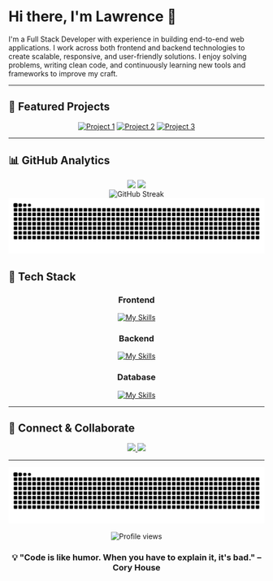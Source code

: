 # Hi there, I'm Lawrence 👋

I'm a Full Stack Developer with experience in building end-to-end web applications. I work across both frontend and backend technologies to create scalable, responsive, and user-friendly solutions. I enjoy solving problems, writing clean code, and continuously learning new tools and frameworks to improve my craft.

---

## 🚀 Featured Projects

<div align="center">

[![Project 1](https://img.shields.io/badge/Project-RIMS_Application-blue?style=for-the-badge&logo=angular)](https://github.com/lawr3nceBill/project1)
[![Project 2](https://img.shields.io/badge/Project-Portfolio_Website-green?style=for-the-badge&logo=react)](https://github.com/lawr3nceBill/project2)
[![Project 3](https://img.shields.io/badge/Project-API_Service-orange?style=for-the-badge&logo=dotnet)](https://github.com/lawr3nceBill/project3)

</div>

---

## 📊 GitHub Analytics

<div align="center">
  <img height="180em" src="https://github-readme-stats.vercel.app/api?username=lawr3nceBill&show_icons=true&theme=tokyonight&include_all_commits=true&count_private=true"/>
  <img height="180em" src="https://github-readme-stats.vercel.app/api/top-langs/?username=lawr3nceBill&layout=compact&langs_count=8&theme=tokyonight"/>
</div>

<div align="center">
  <img src="https://github-readme-streak-stats.herokuapp.com/?user=lawr3nceBill&theme=tokyonight" alt="GitHub Streak"/>
</div>


<picture>
  <source media="(prefers-color-scheme: dark)" srcset="https://raw.githubusercontent.com/lawr3nceBill/lawr3nceBill/output/github-contribution-grid-snake-dark.svg">
  <source media="(prefers-color-scheme: light)" srcset="https://raw.githubusercontent.com/lawr3nceBill/lawr3nceBill/output/github-contribution-grid-snake.svg">
  <img alt="github contribution grid snake animation" src="https://raw.githubusercontent.com/lawr3nceBill/lawr3nceBill/output/github-contribution-grid-snake.svg">
</picture>



## 💼 Tech Stack

<div align="center">

### Frontend
[![My Skills](https://skillicons.dev/icons?i=js,html,css,sass,ts,angular,react,nextjs)](https://skillicons.dev)


### Backend
[![My Skills](https://skillicons.dev/icons?i=cs,dotnet,php)](https://skillicons.dev)

### Database
[![My Skills](https://skillicons.dev/icons?i=mysql,mongodb)](https://skillicons.dev)

</div>

---

## 🤝 Connect & Collaborate

<div align="center">

<p>
  <a href="https://skillicons.dev">
    <img src="https://skillicons.dev/icons?i=linkedin" />
  </a>
  <a href="https://skillicons.dev">
    <img src="https://skillicons.dev/icons?i=twitter" />
  </a>
</p>

</div>

---
<p align="center">
  <img src="https://github.com/lawr3nceBill/lawr3nceBill/blob/output/github-contribution-grid-snake-dark.svg" alt="snake gif"/>
</p>
<div align="center">
  <img src="https://komarev.com/ghpvc/?username=lawr3nceBill&color=blueviolet&style=for-the-badge" alt="Profile views"/>
</div>

<div align="center">
  
### 💡 "Code is like humor. When you have to explain it, it's bad." – Cory House

</div>
